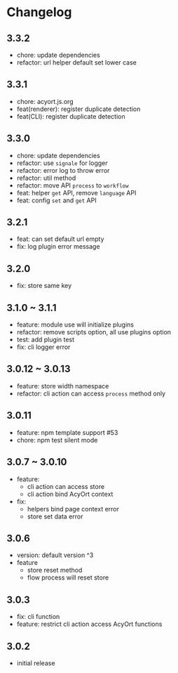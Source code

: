 # Changelog

## 3.3.2

- chore: update dependencies
- refactor: url helper default set lower case

## 3.3.1

- chore: acyort.js.org
- feat(renderer): register duplicate detection
- feat(CLI): register duplicate detection

## 3.3.0

- chore: update dependencies
- refactor: use `signale` for logger
- refactor: error log to throw error
- refactor: util method
- refactor: move API `process` to `workflow`
- feat: helper `get` API, remove `language` API
- feat: config `set` and `get` API

## 3.2.1

- feat: can set default url empty
- fix: log plugin error message

## 3.2.0

- fix: store same key

## 3.1.0 ~ 3.1.1

- feature: module use will initialize plugins
- refactor: remove scripts option, all use plugins option
- test: add plugin test
- fix: cli logger error

## 3.0.12 ~ 3.0.13

- feature: store width namespace
- refactor: cli action can access `process` method only

## 3.0.11

- feature: npm template support #53
- chore: npm test silent mode

## 3.0.7 ~ 3.0.10

- feature:
  * cli action can access store
  * cli action bind AcyOrt context
- fix:
  * helpers bind page context error
  * store set data error

## 3.0.6

- version: default version ^3
- feature
  * store reset method
  * flow process will reset store

## 3.0.3

- fix: cli function
- feature: restrict cli action access AcyOrt functions

## 3.0.2

- initial release
